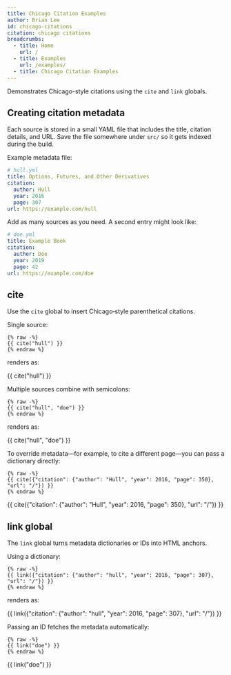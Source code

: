 ```yaml
---
title: Chicago Citation Examples
author: Brian Lee
id: chicago-citations
citation: chicago citations
breadcrumbs:
  - title: Home
    url: /
  - title: Examples
    url: /examples/
  - title: Chicago Citation Examples
---
```


Demonstrates Chicago-style citations using the `cite` and `link`
globals.

## Creating citation metadata

Each source is stored in a small YAML file that includes the title,
citation details, and URL.  Save the file somewhere under `src/` so it
gets indexed during the build.

Example metadata file:

```yaml
# hull.yml
title: Options, Futures, and Other Derivatives
citation:
  author: Hull
  year: 2016
  page: 307
url: https://example.com/hull
```

Add as many sources as you need.  A second entry might look like:

```yaml
# doe.yml
title: Example Book
citation:
  author: Doe
  year: 2019
  page: 42
url: https://example.com/doe
```

## cite

Use the `cite` global to insert Chicago‑style parenthetical citations.

Single source:

```jinja
{% raw -%}
{{ cite("hull") }}
{% endraw %}
```

renders as:

{{ cite("hull") }}

Multiple sources combine with semicolons:

```jinja
{% raw -%}
{{ cite("hull", "doe") }}
{% endraw %}
```

renders as:

{{ cite("hull", "doe") }}

To override metadata—for example, to cite a different page—you can pass a
dictionary directly:

```jinja
{% raw -%}
{{ cite({"citation": {"author": "Hull", "year": 2016, "page": 350}, "url": "/"}) }}
{% endraw %}
```

{{ cite({"citation": {"author": "Hull", "year": 2016, "page": 350}, "url": "/"}) }}

## link global

The `link` global turns metadata dictionaries or IDs into HTML anchors.

Using a dictionary:

```jinja
{% raw -%}
{{ link({"citation": {"author": "hull", "year": 2016, "page": 307}, "url": "/"}) }}
{% endraw %}
```

renders as:

{{ link({"citation": {"author": "hull", "year": 2016, "page": 307}, "url": "/"}) }}

Passing an ID fetches the metadata automatically:

```jinja
{% raw -%}
{{ link("doe") }}
{% endraw %}
```

{{ link("doe") }}

